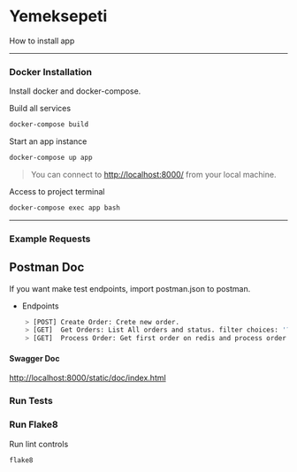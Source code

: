 # Yemeksepeti
How to install app

---

### Docker Installation
Install docker and docker-compose.

Build all services
```bash
docker-compose build
```

Start an app instance
```bash
docker-compose up app
```

> You can connect to <http://localhost:8000/> from your local machine.

Access to project terminal
```bash
docker-compose exec app bash
```

---

### Example Requests
## Postman Doc
If you want make test endpoints, import postman.json to postman.
- Endpoints
```bash
    > [POST] Create Order: Crete new order.
    > [GET]  Get Orders: List All orders and status. filter choices: '?status=waiting'
    > [GET]  Process Order: Get first order on redis and process order 
```
#### Swagger Doc

<http://localhost:8000/static/doc/index.html>

### Run Tests 

### Run Flake8 
Run lint controls
```bash
flake8
```
